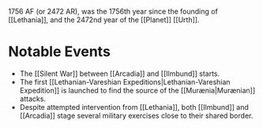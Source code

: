 1756 AF (or 2472 AR), was the 1756th year since the founding of [[Lethania]], and the 2472nd year of the [[Planet]] [[Urth]].

# Notable Events
- The [[Silent War]] between [[Arcadia]] and [[Ilmbund]] starts. 
- The first [[Lethanian-Vareshian Expeditions|Lethanian-Vareshian Expedition]] is launched to find the source of the [[Murænia|Murænian]] attacks.
- Despite attempted intervention from [[Lethania]], both [[Ilmbund]] and [[Arcadia]] stage several military exercises close to their shared border.
